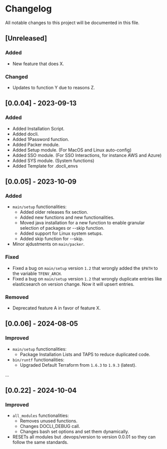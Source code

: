 # Changelog
All notable changes to this project will be documented in this file.

## [Unreleased]
### Added
- New feature that does X.

### Changed
- Updates to function Y due to reasons Z.

## [0.0.04] - 2023-09-13
### Added
- Added Installation Script.
- Added docli.
- Added 1Password function.
- Added Packer module.
- Added Setup module. (For MacOS and Linux auto-config)
- Added SSO module. (For SSO Interactions, for instance AWS and Azure)
- Added SYS module. (System functions)
- Added Template for .docli_envs

## [0.0.05] - 2023-10-09
### Added
- `main/setup` functionalities:
  - Added older releases fix section.
  - Added new functions and new functionalities.
  - Moved java installation for a new function to enable granular selection of packages or --skip function.
  - Added support for Linux system setups.
  - Added skip function for --skip.
- Minor ajdustments on `main/packer`.

### Fixed
- Fixed a bug on `main/setup` version `1.2` that wrongly added the `$PATH` to the variable `TFENV_ARCH`.
- Fixed a bug on `main/setup` version `1.2` that wrongly duplicate entries like elasticsearch on version change. Now it will upsert entries.

### Removed
- Deprecated feature A in favor of feature X.

## [0.0.06] - 2024-08-05
### Improved
- `main/setup` functionalities:
  - Package Installation Lists and TAPS to reduce duplicated code.
- `bin/runtf` functionalities:
  - Upgraded Default Terraform from `1.6.3` to `1.9.3` (latest).

...

## [0.0.22] - 2024-10-04
### Improved
- `all_modules` functionalities:
  - Removes unused functions.
  - Changes DOCLI_DEBUG call.
  - Changes bash set options and set them dynamically.
- RESETs all modules but .devops/version to version 0.0.01 so they can follow the same standards.
